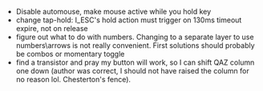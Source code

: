 - Disable automouse, make mouse active while you hold key
- change tap-hold: I_ESC's hold action must trigger on 130ms timeout expire, not on release
- figure out what to do with numbers. Changing to a separate layer to use numbers\arrows is not really 
  convenient. First solutions should probably be combos or momentary toggle
- find a transistor and pray my button will work, so I can shift QAZ column one down (author was correct,
  I should not have raised the column for no reason lol. Chesterton's fence).

